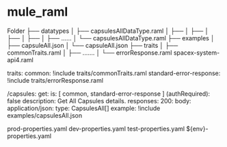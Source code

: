 # mule_raml

Folder
├── datatypes
│   ├── capsulesAllDataType.raml
│   ├── 
│   ├── 
│   ├── 
│   ├──
│   ├── ......
│   └── capsulesAllDataType.raml
├── examples
│   ├── capsuleAll.json
│   └── capsuleAll.json
├── traits
│   ├── commonTraits.raml
│   ├── .......
│   └── errorResponse.raml
spacex-system-api4.raml


traits:
  common: !include traits/commonTraits.raml
  standard-error-response: !include traits/errorResponse.raml

/capsules:
  get:
    is: [ common, standard-error-response ]
    (authRequired): false
    description: Get All Capsules details.
    responses:
      200:
        body:
          application/json:
            type: CapsulesAll[]
            example: !include examples/capsulesAll.json


prod-properties.yaml
dev-properties.yaml
test-properties.yaml
${env}-properties.yaml
